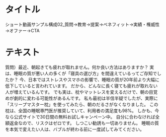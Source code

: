 # タイトル
ショート動画サンプル構成02_質問→教育→提案→ベネフィット→実績・権威性→オファー→CTA

# テキスト

質問）最近、朝起きても疲れが取れません。何か良い方法はありますか？
実は、睡眠の質が悪い人の多くが「寝具の選び方」を間違えているってご存知でしたか？
今、日本ではストレスやスマホの影響で、睡眠の質が20年前より大幅に低下していると言われています。
だから、どんなに長く寝ても疲れが取れない人が増えているんです。
でも実は、枕やマットレスを変えるだけで、朝の目覚めが劇的に変わる可能性があるんです。
私も最初は半信半疑でしたが、実際に「スリープマスター枕」を使ってみたら、朝のだるさがなくなりました。
この枕は、全国の睡眠専門医が推奨していて、利用者の満足度も98%。
しかも、今なら公式サイトで30日間の無料お試しキャンペーン中。
自分に合わなければ全額返金なので、リスクはゼロです。
しつこい勧誘も一切ありません。
睡眠の質を本気で変えたい人は、バブルが終わる前に一度試してみてください。